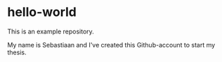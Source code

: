 # hello-world
This is an example repository.

My name is Sebastiaan and I've created this Github-account to start my thesis.
